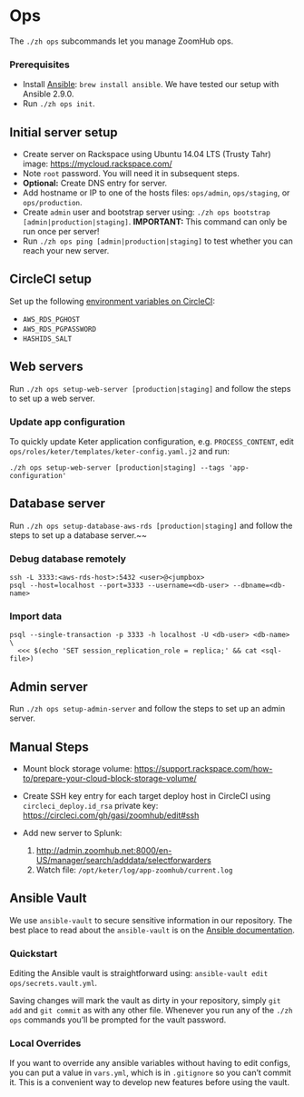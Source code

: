 # Ops

The `./zh ops` subcommands let you manage ZoomHub ops.

### Prerequisites

- Install [Ansible]: `brew install ansible`.
  We have tested our setup with Ansible 2.9.0.
- Run `./zh ops init`.

## Initial server setup

- Create server on Rackspace using Ubuntu 14.04 LTS (Trusty Tahr) image:
  <https://mycloud.rackspace.com/>
- Note `root` password. You will need it in subsequent steps.
- **Optional:** Create DNS entry for server.
- Add hostname or IP to one of the hosts files: `ops/admin`,
  `ops/staging`, or `ops/production`.
- Create `admin` user and bootstrap server using:
  `./zh ops bootstrap [admin|production|staging]`.
  **IMPORTANT:** This command can only be run once per server!
- Run `./zh ops ping [admin|production|staging]` to test whether you can reach
  your new server.

## CircleCI setup

Set up the following [environment variables on CircleCI][circleci-env-vars]:

- `AWS_RDS_PGHOST`
- `AWS_RDS_PGPASSWORD`
- `HASHIDS_SALT`

## Web servers

Run `./zh ops setup-web-server [production|staging]` and follow the steps to
set up a web server.

### Update app configuration

To quickly update Keter application configuration, e.g. `PROCESS_CONTENT`,
edit `ops/roles/keter/templates/keter-config.yaml.j2` and run:

```
./zh ops setup-web-server [production|staging] --tags 'app-configuration'
```

## Database server

Run `./zh ops setup-database-aws-rds [production|staging]` and follow the steps
to set up a database server.~~

### Debug database remotely

```
ssh -L 3333:<aws-rds-host>:5432 <user>@<jumpbox>
psql --host=localhost --port=3333 --username=<db-user> --dbname=<db-name>
```

### Import data

```
psql --single-transaction -p 3333 -h localhost -U <db-user> <db-name> \
  <<< $(echo 'SET session_replication_role = replica;' && cat <sql-file>)
```

## Admin server

Run `./zh ops setup-admin-server` and follow the steps to set up an admin server.

## Manual Steps

- Mount block storage volume:
  https://support.rackspace.com/how-to/prepare-your-cloud-block-storage-volume/

- Create SSH key entry for each target deploy host in CircleCI using
  `circleci_deploy.id_rsa` private key:
  <https://circleci.com/gh/gasi/zoomhub/edit#ssh>

- Add new server to Splunk:
  1. <http://admin.zoomhub.net:8000/en-US/manager/search/adddata/selectforwarders>
  2. Watch file: `/opt/keter/log/app-zoomhub/current.log`

## Ansible Vault

We use `ansible-vault` to secure sensitive information in our repository.
The best place to read about the `ansible-vault` is on the
[Ansible documentation](http://docs.ansible.com/playbooks_vault.html).

### Quickstart

Editing the Ansible vault is straightforward using:
`ansible-vault edit ops/secrets.vault.yml`.

Saving changes will mark the vault as dirty in your repository, simply `git add`
and `git commit` as with any other file. Whenever you run any of the `./zh ops`
commands you’ll be prompted for the vault password.

### Local Overrides

If you want to override any ansible variables without having to edit configs,
you can put a value in `vars.yml`, which is in `.gitignore` so you can’t commit
it. This is a convenient way to develop new features before using the vault.

[ansible]: http://docs.ansible.com
[circleci-env-vars]: https://circleci.com/gh/zoomhub/zoomhub/edit#env-vars
